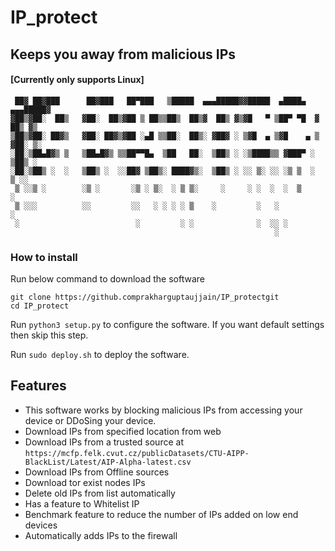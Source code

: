 # IP_protect
## Keeps you away from malicious IPs
#### [Currently only supports Linux]

```                                                               
 ██▓ ██▓███      ██▓███   ██▀███   ▒█████  ▄▄▄█████▓▓█████  ▄████▄  ▄▄▄█████▓
▓██▒▓██░  ██▒   ▓██░  ██▒▓██ ▒ ██▒▒██▒  ██▒▓  ██▒ ▓▒▓█   ▀ ▒██▀ ▀█  ▓  ██▒ ▓▒
▒██▒▓██░ ██▓▒   ▓██░ ██▓▒▓██ ░▄█ ▒▒██░  ██▒░ ▓██▓ ░ ▒▓█  ▄ ▒▓█    ▄ ▒ ▓██░ ▒░
░██░▒██▄█▓▒ ▒   ▒██▄█▓▒ ▒▒██▀▀█▄  ▒██   ██░  ▒██▒ ░ ░▒████▒▒ ▓███▀ ░  ▒██▒ ░ 
░██░▒██▒ ░  ░   ▒██▒ ░  ░░██▓ ▒██▒░ ████▓▒░  ▒██▒ ░ ░░ ▒░ ░░ ░▒ ▒  ░  ▒ ░░   
 ▒ ░░▒ ░        ░▒ ░       ░▒ ░ ▒░  ░ ▒ ▒░     ░     ░ ░  ░  ░  ▒       ░    
 ▒ ░░░          ░░         ░░   ░ ░ ░ ░ ▒    ░         ░   ░          ░      
 ░                          ░         ░ ░              ░  ░░ ░               
                                                           ░       
```

### How to install
Run below command to download the software
```
git clone https://github.comprakharguptaujjain/IP_protectgit
cd IP_protect
```
Run ```python3 setup.py``` to configure the software. If you want default settings then skip this step.

Run ```sudo deploy.sh``` to deploy the software.

## Features
- This software works by blocking malicious IPs from accessing your device or DDoSing your device.
- Download IPs from specified location from web
- Download IPs from a trusted source at ```https://mcfp.felk.cvut.cz/publicDatasets/CTU-AIPP-BlackList/Latest/AIP-Alpha-latest.csv```
- Download IPs from Offline sources
- Download tor exist nodes IPs
- Delete old IPs from list automatically
- Has a feature to Whitelist IP
- Benchmark feature to reduce the number of IPs added on low end devices
- Automatically adds IPs to the firewall
